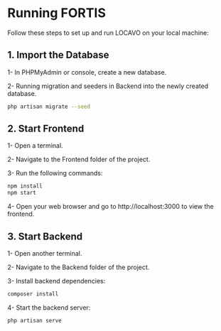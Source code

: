 # Running FORTIS
Follow these steps to set up and run LOCAVO on your local machine:

## 1. Import the Database
1- In PHPMyAdmin or console, create a new database.

2- Running migration and seeders in Backend into the newly created database.
```bash
php artisan migrate --seed
```

## 2. Start Frontend
1- Open a terminal.

2- Navigate to the Frontend folder of the project.

3- Run the following commands:
```bash
npm install
npm start
```
4- Open your web browser and go to http://localhost:3000 to view the frontend.

## 3. Start Backend
1- Open another terminal.

2- Navigate to the Backend folder of the project.

3- Install backend dependencies:
```bash
composer install
```
4- Start the backend server:
```bash
php artisan serve
```